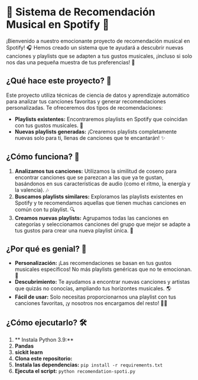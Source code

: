 # 🎵 Sistema de Recomendación Musical en Spotify 🚀

¡Bienvenido a nuestro emocionante proyecto de recomendación musical en Spotify! 🎧 Hemos creado un sistema que te ayudará a descubrir nuevas canciones y playlists que se adapten a tus gustos musicales, ¡incluso si solo nos das una pequeña muestra de tus preferencias! 🤯

## ¿Qué hace este proyecto? 🤔

Este proyecto utiliza técnicas de ciencia de datos y aprendizaje automático para analizar tus canciones favoritas y generar recomendaciones personalizadas. Te ofreceremos dos tipos de recomendaciones:

*   **Playlists existentes:** Encontraremos playlists en Spotify que coincidan con tus gustos musicales. 🤝
*   **Nuevas playlists generadas:** ¡Crearemos playlists completamente nuevas solo para ti, llenas de canciones que te encantarán! ✨

## ¿Cómo funciona? 🤖

1.  **Analizamos tus canciones:** Utilizamos la similitud de coseno para encontrar canciones que se parezcan a las que ya te gustan, basándonos en sus características de audio (como el ritmo, la energía y la valencia). 🎶
2.  **Buscamos playlists similares:** Exploramos las playlists existentes en Spotify y te recomendamos aquellas que tienen muchas canciones en común con tu playlist. 🔍
3.  **Creamos nuevas playlists:** Agrupamos todas las canciones en categorías y seleccionamos canciones del grupo que mejor se adapte a tus gustos para crear una nueva playlist única. 🎁

## ¿Por qué es genial? 🤩

*   **Personalización:** ¡Las recomendaciones se basan en tus gustos musicales específicos! No más playlists genéricas que no te emocionan. 🎉
*   **Descubrimiento:** Te ayudamos a encontrar nuevas canciones y artistas que quizás no conocías, ampliando tus horizontes musicales. 🌎
*   **Fácil de usar:** Solo necesitas proporcionarnos una playlist con tus canciones favoritas, ¡y nosotros nos encargamos del resto! 🧘‍♀️

## ¿Cómo ejecutarlo? 🛠️
1. ** Instala Python 3.9:**
2.  **Pandas**
3.  **sickit learn**
4.  **Clona este repositorio:** 
5.  **Instala las dependencias:** `pip install -r requirements.txt`
6.  **Ejecuta el script:** `python recomendation-spoti.py`

